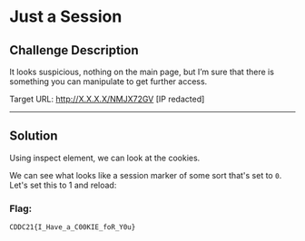 # Just a Session

## Challenge Description
It looks suspicious, nothing on the main page, but I’m sure that there is something you can manipulate to get further access.

Target URL: http://X.X.X.X/NMJX72GV [IP redacted]

---

## Solution
Using inspect element, we can look at the cookies.
<!--screenshot-->

We can see what looks like a session marker of some sort that's set to `0`. Let's set this to 1 and reload:
<!--screenshot-->

### Flag:
```
CDDC21{I_Have_a_C00KIE_foR_Y0u}
```
